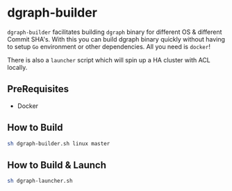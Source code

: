 # dgraph-builder

`dgraph-builder` facilitates building `dgraph` binary for different OS & different Commit SHA's. With this you can build
dgraph binary quickly without having to setup `Go` environment or other dependencies. All you need is `docker`!

There is also a `launcher` script which will spin up a HA cluster with ACL locally.

## PreRequisites
- Docker

## How to Build

```bash
sh dgraph-builder.sh linux master 
```

## How to Build & Launch
```bash
sh dgraph-launcher.sh 
```



